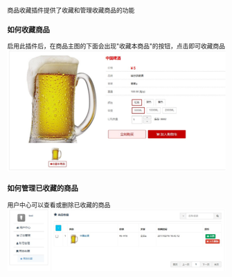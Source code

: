 商品收藏插件提供了收藏和管理收藏商品的功能

### 如何收藏商品

启用此插件后，在商品主图的下面会出现"收藏本商品"的按钮，点击即可收藏商品
![如何收藏商品](../img/product_bookmark.jpg)

### 如何管理已收藏的商品

用户中心可以查看或删除已收藏的商品
![如何管理已收藏的商品](../img/product_bookmark_list.jpg)
